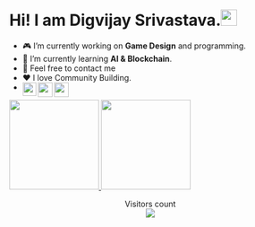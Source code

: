 # Hi! I am Digvijay Srivastava.<img src="https://github.com/TheDudeThatCode/TheDudeThatCode/blob/master/Assets/Hi.gif" width="29px">

-   🎮 I’m currently working on **Game Design** and programming.
-   🤖 I’m currently learning **AI & Blockchain**.
-   💬 Feel free to contact me
-   ❤ I love Community Building.
-   <a href="https://www.linkedin.com/in/dig9074vijay/"><img align="left" width="24px" src="https://cdn.jsdelivr.net/npm/simple-icons@v3/icons/linkedin.svg"  /></a><a href="https://twitter.com/dig9074vijay"><img align="left" width="26px" src="https://cdn.jsdelivr.net/npm/simple-icons@v3/icons/twitter.svg" /></a><a href="mailto:digvijays.ug19.cs@nitp.ac.in"><img align="left" width="26px" src="https://cdn.jsdelivr.net/npm/simple-icons@v3/icons/gmail.svg" /></a>


<a href="https://github.com/dig9074vijay">
<img height="160em" src="https://github-readme-stats.vercel.app/api?username=dig9074vijay&show_icons=true&include_all_commits=true&custom_title=GitHub+Stats&theme=vue">
<img height="160em" src="https://github-readme-stats.vercel.app/api/top-langs/?username=dig9074vijay&layout=compact&theme=vue"></a>

<p align="center"> 
  Visitors count<br>
  <img src="https://profile-counter.glitch.me/dig9074vijay/count.svg" />
</p>

